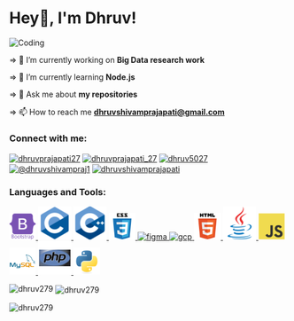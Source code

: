 <!DOCTYPE html>
<html lang="en">
<head>
<meta charset="UTF-8">
<meta http-equiv="X-UA-Compatible" content="IE=edge">
<meta name="viewport" content="width=device-width, initial-scale=1.0">
</head>
<body>
<h1 class="title" border="thick double #1093c7">Hey👋, I'm Dhruv!</h1>
<img class="gif"alt="Coding" width="600" height="400"
src="https://media3.giphy.com/media/qgQUggAC3Pfv687qPC/giphy.gif?cid=ecf05e47e1fkss8alnvnbo13m3mg7pz3yfoiapj1gorcszq3&rid=giphy.gif&ct=g">
<br>

=> 🔭 I’m currently working on **Big Data research work**

=> 🌱 I’m currently learning **Node.js**

=> 💬 Ask me about **my repositories**

=> 📫 How to reach me **dhruvshivamprajapati@gmail.com**

<h3>Connect with me:</h3>
<p align="left">
<a href="https://linkedin.com/in/dhruvprajapati27" target="blank"><img align="center"
src="https://raw.githubusercontent.com/rahuldkjain/github-profile-readme-generator/master/src/images/icons/Social/linked-in-alt.svg"
alt="dhruvprajapati27" height="40" width="50" /></a>
<a href="https://instagram.com/dhruvprajapati_27" target="blank"><img align="center"
src="https://raw.githubusercontent.com/rahuldkjain/github-profile-readme-generator/master/src/images/icons/Social/instagram.svg"
alt="dhruvprajapati_27" height="40" width="50" /></a>
<a href="https://www.codechef.com/users/dhruv5027" target="blank"><img align="center"
src="https://cdn.jsdelivr.net/npm/simple-icons@3.1.0/icons/codechef.svg" alt="dhruv5027" height="40"
width="50" /></a>
<a href="https://www.hackerrank.com/@dhruvshivampraj1" target="blank"><img align="center"
src="https://raw.githubusercontent.com/rahuldkjain/github-profile-readme-generator/master/src/images/icons/Social/hackerrank.svg"
alt="@dhruvshivampraj1" height="40" width="50" /></a>
<a href="https://auth.geeksforgeeks.org/user/dhruvshivamprajapati" target="blank"><img align="center"
src="https://raw.githubusercontent.com/rahuldkjain/github-profile-readme-generator/master/src/images/icons/Social/geeks-for-geeks.svg"
alt="dhruvshivamprajapati" height="40" width="50" /></a>
</p>
<h3 align="left">Languages and Tools:</h3>
<p align="left"> <a href="https://getbootstrap.com" target="_blank" rel="noreferrer"> <img
src="https://raw.githubusercontent.com/devicons/devicon/master/icons/bootstrap/bootstrap-plain-wordmark.svg"
alt="bootstrap" width="48" height="48" /> </a> 
<a href="https://www.cprogramming.com/" target="_blank"
rel="noreferrer"> <img
src="https://raw.githubusercontent.com/devicons/devicon/master/icons/c/c-original.svg" alt="c"
width="60" height="60" /> </a> <a href="https://www.w3schools.com/cpp/" target="_blank"
rel="noreferrer"> <img
src="https://raw.githubusercontent.com/devicons/devicon/master/icons/cplusplus/cplusplus-original.svg"
alt="cplusplus" width="60" height="60" /> </a> <a href="https://www.w3schools.com/css/" target="_blank"
rel="noreferrer"> <img
src="https://raw.githubusercontent.com/devicons/devicon/master/icons/css3/css3-original-wordmark.svg"
alt="css3" width="48" height="48" /> </a> <a href="https://www.figma.com/" target="_blank"
rel="noreferrer"> <img src="https://www.vectorlogo.zone/logos/figma/figma-icon.svg" alt="figma" width="45"
height="48" /> </a> <a href="https://cloud.google.com" target="_blank" rel="noreferrer"> <img
src="https://www.vectorlogo.zone/logos/google_cloud/google_cloud-icon.svg" alt="gcp" width="48"
height="48" /> </a> <a href="https://www.w3.org/html/" target="_blank" rel="noreferrer"> <img
src="https://raw.githubusercontent.com/devicons/devicon/master/icons/html5/html5-original-wordmark.svg"
alt="html5" width="48" height="48" /> </a> <a href="https://www.java.com" target="_blank"
rel="noreferrer"> <img
src="https://raw.githubusercontent.com/devicons/devicon/master/icons/java/java-original.svg" alt="java"
width="60" height="60" /> </a> <a href="https://developer.mozilla.org/en-US/docs/Web/JavaScript"
target="_blank" rel="noreferrer"> <img
src="https://raw.githubusercontent.com/devicons/devicon/master/icons/javascript/javascript-original.svg"
alt="javascript" width="48" height="48" /> </a> <a href="https://www.mysql.com/" target="_blank"
rel="noreferrer"> <img
src="https://raw.githubusercontent.com/devicons/devicon/master/icons/mysql/mysql-original-wordmark.svg"
alt="mysql" width="48" height="48" /> </a> <a href="https://www.php.net" target="_blank"
rel="noreferrer"> <img
src="https://raw.githubusercontent.com/devicons/devicon/master/icons/php/php-original.svg" alt="php"
width="60" height="60" /> </a> <a href="https://www.python.org" target="_blank" rel="noreferrer"> <img
src="https://raw.githubusercontent.com/devicons/devicon/master/icons/python/python-original.svg"
alt="python" width="48" height="48" /> </a> </p>
<p><img align="left"
src="https://github-readme-stats.vercel.app/api/top-langs?username=dhruv279&show_icons=true&locale=en&layout=compact"
alt="dhruv279" /></p>
<p>&nbsp;<img align="center"
src="https://github-readme-stats.vercel.app/api?username=dhruv279&show_icons=true&locale=en"
alt="dhruv279" /></p>
<p><img align="center" src="https://github-readme-streak-stats.herokuapp.com/?user=dhruv279&" alt="dhruv279" /></p>
</body>
</html>
